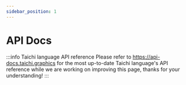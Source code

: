 ```yaml
---
sidebar_position: 1
---
```


# API Docs

:::info Taichi language API reference
Please refer to https://api-docs.taichi.graphics for the most up-to-date Taichi language's API reference while we are working on improving this page, thanks for your understanding!
:::
